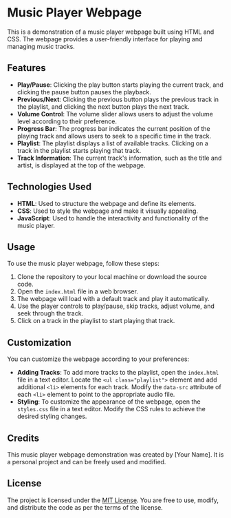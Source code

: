 # Music Player Webpage

This is a demonstration of a music player webpage built using HTML and CSS. The webpage provides a user-friendly interface for playing and managing music tracks.

## Features

- **Play/Pause**: Clicking the play button starts playing the current track, and clicking the pause button pauses the playback.
- **Previous/Next**: Clicking the previous button plays the previous track in the playlist, and clicking the next button plays the next track.
- **Volume Control**: The volume slider allows users to adjust the volume level according to their preference.
- **Progress Bar**: The progress bar indicates the current position of the playing track and allows users to seek to a specific time in the track.
- **Playlist**: The playlist displays a list of available tracks. Clicking on a track in the playlist starts playing that track.
- **Track Information**: The current track's information, such as the title and artist, is displayed at the top of the webpage.

## Technologies Used

- **HTML**: Used to structure the webpage and define its elements.
- **CSS**: Used to style the webpage and make it visually appealing.
- **JavaScript**: Used to handle the interactivity and functionality of the music player.

## Usage

To use the music player webpage, follow these steps:

1. Clone the repository to your local machine or download the source code.
2. Open the `index.html` file in a web browser.
3. The webpage will load with a default track and play it automatically.
4. Use the player controls to play/pause, skip tracks, adjust volume, and seek through the track.
5. Click on a track in the playlist to start playing that track.

## Customization

You can customize the webpage according to your preferences:

- **Adding Tracks**: To add more tracks to the playlist, open the `index.html` file in a text editor. Locate the `<ul class="playlist">` element and add additional `<li>` elements for each track. Modify the `data-src` attribute of each `<li>` element to point to the appropriate audio file.
- **Styling**: To customize the appearance of the webpage, open the `styles.css` file in a text editor. Modify the CSS rules to achieve the desired styling changes.

## Credits

This music player webpage demonstration was created by [Your Name]. It is a personal project and can be freely used and modified.

## License

The project is licensed under the [MIT License](LICENSE). You are free to use, modify, and distribute the code as per the terms of the license.


